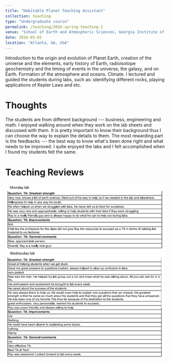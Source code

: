 ```yaml
---
title: "Habitable Planet Teaching Assistant"
collection: teaching
type: "Undergraduate course"
permalink: /teaching/2016-spring-teaching-1
venue: "School of Earth and Atmospheric Sciences, Georgia Institute of Technology"
date: 2016-05-01
location: "Atlanta, GA, USA"
---
```


Introduction to the origin and evolution of Planet Earth, creation of the universe and the elements, early history of Earth, radioisotope geochemistry and the timing of events in the universe, the galaxy, and on Earth. Formation of the atmosphere and oceans. Climate. 
I lectured and guided the students during labs, such as: identifying different rocks, playing applications of Kepler Laws and etc. 

Thoughts
======
The students are from different background --- business, engineering and math. I enjoyed walking around when they work on the lab sheets and discussed with them. It is pretty important to know their background thus I can choose the way to explain the details to them. 
The most rewarding part is the feedbacks --- the best way to know what's been done right and what needs to be improved. I quite enjoyed the labs and I felt accomplished when I found my students felt the same. 

Teaching Reviews
====== 
![alt text](/files/teaching/2016SPRING_TA_feedback.png "TA feedback")

